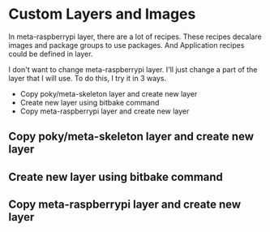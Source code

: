 # Custom Layers and Images

In meta-raspberrypi layer, there are a lot of recipes.
These recipes decalare images and package groups to use packages.
And Application recipes could be defined in layer.

I don't want to change meta-raspberrypi layer.
I'll just change a part of the layer that I will use.
To do this, I try it in 3 ways.
 - Copy poky/meta-skeleton layer and create new layer
 - Create new layer using bitbake command
 - Copy meta-raspberrypi layer and create new layer

## Copy poky/meta-skeleton layer and create new layer

## Create new layer using bitbake command

## Copy meta-raspberrypi layer and create new layer

